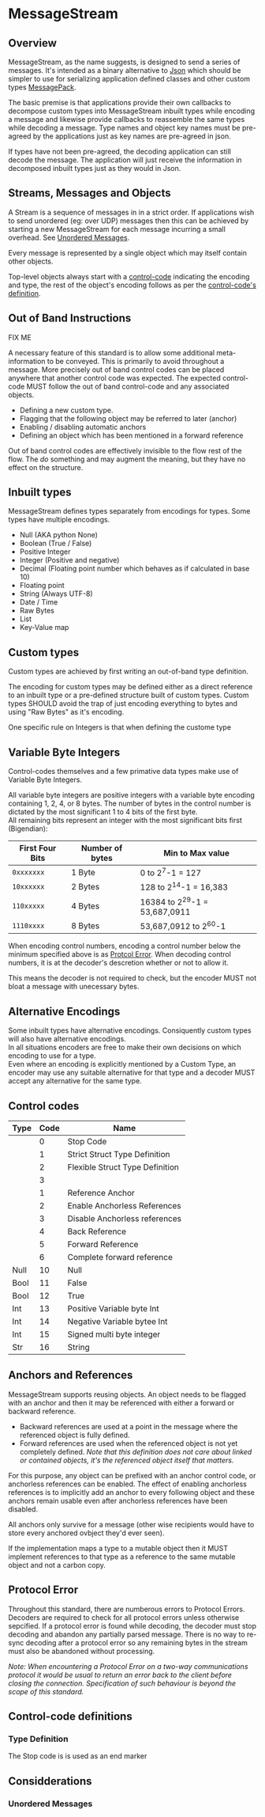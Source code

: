 # MessageStream

## Overview

MessageStream, as the name suggests, is designed to send a series of messages.  It's intended as a binary alternative to
[Json](https://www.json.org/json-en.html) which should be simpler to use for serializing application defined classes and
other custom types [MessagePack](https://msgpack.org/index.html).

The basic premise is that applications provide their own callbacks to decompose custom types into MessageStream inbuilt
types while encoding a message and likewise provide callbacks to reassemble the same types while decoding a message.
Type names and object key names must be pre-agreed by the applications just as key names are pre-agreed in json.

If types have not been pre-agreed, the decoding application can still decode the message.  The application will just 
receive the information in decomposed inbuilt types just as they would in Json.

## Streams, Messages and Objects

A Stream is a sequence of messages in in a strict order.  If applications wish to send unordered (eg: over UDP) messages 
then this can be achieved by starting a new MessageStream for each message incurring a small overhead.
See [Unordered Messages](#unordered-messages).

Every message is represented by a single object which may itself contain other objects.

Top-level objects always start with a [control-code](#control-codes) indicating the encoding and type, the rest of the
object's encoding follows as per the [control-code's definition](#control-code-definitions).

## Out of Band Instructions

FIX ME

A necessary feature of this standard is to allow some additional meta-information to be conveyed.  This is primarily
to avoid 
throughout a message.  More precisely out of band control codes can be placed anywhere that another control code was 
expected.  The expected control-code MUST follow the out of band control-code and any associated objects.

 - Defining a new custom type.
 - Flagging that the following object may be referred to later (anchor)
 - Enabling / disabling automatic anchors
 - Defining an object which has been mentioned in a forward reference
 
 Out of band control codes are effectively invisible to the flow rest of the flow.  The *do* something and may augment 
 the meaning, but they have no effect on the structure. 

## Inbuilt types

MessageStream defines types separately from encodings for types.  Some types have multiple encodings.

- Null (AKA python None)
- Boolean (True / False)
- Positive Integer
- Integer (Positive and negative)
- Decimal (Floating point number which behaves as if calculated in base 10)
- Floating point
- String (Always UTF-8)
- Date / Time
- Raw Bytes
- List
- Key-Value map

## Custom types

Custom types are achieved by first writing an out-of-band type definition. 

The encoding for custom types may be defined either as a direct reference to an inbuilt type or a pre-defined structure 
built of custom types.  Custom types SHOULD avoid the trap of just encoding everything to bytes and using "Raw Bytes" as
it's encoding.

One specific rule on Integers is that when defining the custome type

## Variable Byte Integers

Control-codes themselves and a few primative data types make use of Variable Byte Integers.

All variable byte integers are positive integers with a variable byte encoding containing 1, 2, 4, or 8 
bytes.  The number of bytes in the control number is dictated by the most significant 1 to 4 bits of the first byte.  
All remaining bits represent an integer with the most significant bits first (Bigendian):

| First Four Bits | Number of bytes | Min to Max value |
|-----------------|-----------------|-----------------|
| `0xxxxxxx`      | 1 Byte          | 0 to 2<sup>7</sup>-1 = 127  |
| `10xxxxxx`      | 2 Bytes         | 128 to 2<sup>14</sup>-1 = 16,383  |
| `110xxxxx`      | 4 Bytes         | 16384 to 2<sup>29</sup>-1 = 53,687,0911 |
| `1110xxxx`      | 8 Bytes         | 53,687,0912 to 2<sup>60</sup>-1|

When encoding control numbers, encoding a control number below the minimum specified above is as [Protcol Error](#protocol-error).
When decoding control numbers, it is at the decoder's descretion whether or not to allow it.  

This means the decoder is not required to check, but the encoder MUST not bloat a message with unecessary bytes.

## Alternative Encodings

Some inbuilt types have alternative encodings.  Consiquently custom types will also have alternative encodings.  
In all situations encoders are free to make their own decisions on which encoding to use for a type.  
Even where an encoding is explicitly mentioned by a Custom Type, an encoder may use any suitable alternative for that 
type and a decoder MUST accept any alternative for the same type.


## Control codes

| Type    | Code   | Name                                      |
|---------|--------|-------------------------------------------|
|         | 0      | Stop Code
|         | 1      | Strict Struct Type Definition             |
|         | 2      | Flexible Struct Type Definition           | 
|         | 3      | 
|         | 1      | Reference Anchor |
|         | 2      | Enable Anchorless References |  After this point in the stream, every object is automatically assigned an anchor
|         | 3      | Disable Anchorless references | Used after `2` to stop assigning anchors in the stream.
|         | 4      | Back Reference   | Used in place of any other object to refer back to a *fully* described object.
|         | 5      | Forward Reference | Used in place of any other object to refer to a *partially* described object.
|         | 6      | Complete forward reference | Out of band op-code to write an arbitrary object.  This is useful if a forward reference has been used and there's no good palce to put the forward reference object. |
| Null    | 10     | Null  | Null AKA None none python.
| Bool    | 11     | False | Boolean false
| Bool    | 12     | True  | Boolean true
| Int     | 13     | Positive Variable byte Int | Define a positive integer by variable byte
| Int     | 14     | Negative Variable bytee Int | Define a negative integer by variable byte
| Int     | 15     | Signed multi byte integer | Control-code is followed by a variable byte integer stating how many bytes and the that number of bytes representing the integer as Bigendian
| Str     | 16     | String | Unicode String encoded as UTF 8.  Control-code is immediately followed 

## Anchors and References

MessageStream supports reusing objects.  An object needs to be flagged with an anchor and then it may be referenced with either a forward or backward reference.

 - Backward references are used at a point in the message where the referenced object is fully defined.  
 - Forward references are used when the referenced object is not yet completely defined.  *Note that this definition does 
not care about linked or contained objects, it's the referenced object itself that matters.*

For this purpose, any object can be prefixed with an anchor control code, or anchorless references can be enabled.
The effect of enabling anchorless references is to implicitly add an anchor to every following object and these anchors 
remain usable even after anchorless references have been disabled.

All anchors only survive for a message (other wise recipients would have to store every anchored ovbject they'd ever seen).

If the implementation maps a type to a mutable object then it MUST implement references to that type as a reference to 
the same mutable object and not a carbon copy.

## Protocol Error

Throughout this standard, there are numberous errors to Protocol Errors.  Decoders are required to check for all 
protocol errors unless otherwise sepcified.  If a protocol error is found while decoding, the decoder must stop decoding 
and abandon any partially parsed message.  There is no way to re-sync decoding after a protocol error so any remaining 
bytes in the stream must also be abandoned without processing.

*Note: When encountering a Protocol Error on a two-way communications protocol it would be usual to return an error 
back to the client before closing the connection.  Specification of such behaviour is beyond the scope of this
standard.*

## Control-code definitions

### Type Definition

The Stop code is is used as an end marker

## Considderations

### Unordered Messages
